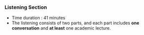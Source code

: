 ### Listening Section

- Time duration : 41 minutes
- The listening consists of two parts, and each part includes **one conversation** and **at least** one academic lecture.
